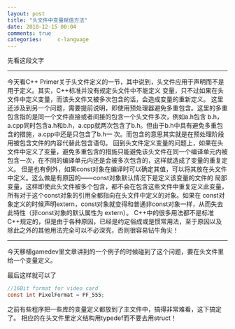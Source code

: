 ```yaml
---
layout: post
title: "头文件中变量赋值方法"
date: 2010-12-15 00:04
comments: true
categories:     c-language
---
```

先看这段文字

<!-- more -->

<hr>
今天看C++ Primer关于头文件定义的一节，其中说到，头文件应用于声明而不是用于定义。其实，C++标准并没有规定头文件中不能定义 变量，只不过如果在头文件中定义变量，而该头文件又被多次包含的话，会造成变量的重新定义。
这里还涉及到另一个问题，需要提前说明，即使用预处理器避免多重包含。这里的多重包含指的是同一个文件直接或者间接的包含一个头文件多次，例如a.h包含 b.h，a.cpp同时包含a.h和b.h，a.cpp就两次包含了b.h。但由于b.h中具有避免多重包含的措施，a.cpp中还是只包含了b.h一 次。而包含的意思其实就是在预处理阶段用被包含文件的内容代替此包含语句。
回到头文件定义变量的问题上，如果在头文件中定义了变量，避免多重包含的措施只能避免该头文件在同一个编译单元内被包含一次，在不同的编译单元内还是会被多次包含的，这样就造成了变量的重复定义。
但是也有例外，如果const对象在编译时可以确定其值，可以将其放在头文件中定义。这么做是有原因的——const对象默认情况下是定义该变量的文件的 局部变量，这样即使此头文件被多个包含，都不会在包含这些文件中重复定义此变量，所有对于这个const对象的引用全都指向在头文件中定义的对象。如果在 const对象定义的时候声明extern，const对象就变得和普通非const对象一样，从而失去此特性（非const对象的默认属性为 extern）。
C++中的很多用法都不是标准C++规定的，但是由于各种原因，已经是约定俗成或是惯常用法，至于原因以及除此之外的其他用法完全可以不必深究，否则很容易钻牛角尖！
<hr>

今天移植gamedev里文章讲到的一个例子的时候碰到了这个问题，要在头文件里给一个变量定义。

最后这样就可以了
```c
//16Bit format for video card
const int PixelFormat = PF_555;
```
之前有些程序把一些库的变量定义都放到了主文件中，搞得非常难看，这下搞定了。
相应的在头文件里定义结构用typedef而不要去用struct！